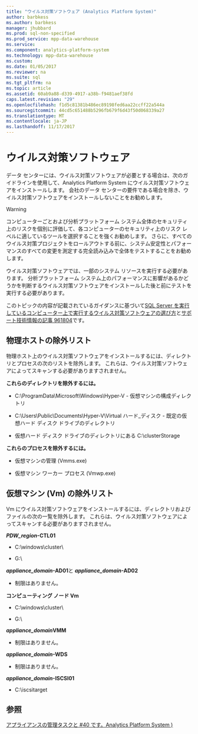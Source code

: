```yaml
---
title: "ウイルス対策ソフトウェア (Analytics Platform System)"
author: barbkess
ms.author: barbkess
manager: jhubbard
ms.prod: sql-non-specified
ms.prod_service: mpp-data-warehouse
ms.service: 
ms.component: analytics-platform-system
ms.technology: mpp-data-warehouse
ms.custom: 
ms.date: 01/05/2017
ms.reviewer: na
ms.suite: sql
ms.tgt_pltfrm: na
ms.topic: article
ms.assetid: 60ab9a88-d339-4917-a38b-f9481aef38fd
caps.latest.revision: "29"
ms.openlocfilehash: f1d5c81381b486ec89198fed6aa22ccff22a544a
ms.sourcegitcommit: 44cd5c651488b5296fb679f6d43f50d068339a27
ms.translationtype: MT
ms.contentlocale: ja-JP
ms.lasthandoff: 11/17/2017
---
```

# <a name="antivirus-software"></a>ウイルス対策ソフトウェア
データ センターには、ウイルス対策ソフトウェアが必要とする場合は、次のガイドラインを使用して、Analytics Platform System にウイルス対策ソフトウェアをインストールします。 会社のデータ センターの要件である場合を除き、ウイルス対策ソフトウェアをインストールしないことをお勧めします。  
  
> [!WARNING]  
> コンピューターごとおよび分析プラットフォーム システム全体のセキュリティ上のリスクを個別に評価して、各コンピューターのセキュリティ上のリスク レベルに適しているツールを選択することを強くお勧めします。 さらに、すべてのウイルス対策プロジェクトをロールアウトする前に、システム安定性とパフォーマンスのすべての変更を測定する完全読み込みで全体をテストすることをお勧めします。  
>   
> ウイルス対策ソフトウェアでは、一部のシステム リソースを実行する必要があります。 分析プラットフォーム システム上のパフォーマンスに影響があるかどうかを判断するウイルス対策ソフトウェアをインストールした後と前にテストを実行する必要があります。  
  
このトピックの内容が記載されているガイダンスに基づいて[SQL Server を実行しているコンピューター上で実行するウイルス対策ソフトウェアの選び方](http://support.microsoft.com/kb/309422)と[サポート技術情報の記事 961804](http://support.microsoft.com/kb/961804/en-us)です。  
  
## <a name="exclusion-list-for-physical-hosts"></a>物理ホストの除外リスト  
物理ホスト上のウイルス対策ソフトウェアをインストールするには、ディレクトリとプロセスの次のリストを除外します。 これらは、ウイルス対策ソフトウェアによってスキャンする必要がありますされません。  
  
**これらのディレクトリを除外するには。**  
  
-   C:\ProgramData\Microsoft\Windows\Hyper-V - 仮想マシンの構成ディレクトリ  
  
-   C:\Users\Public\Documents\Hyper-V\Virtual ハード_ディスク - 既定の仮想ハード ディスク ドライブのディレクトリ  
  
-   仮想ハード ディスク ドライブのディレクトリにある C:\clusterStorage  
  
**これらのプロセスを除外するには。**  
  
-   仮想マシンの管理 (Vmms.exe)  
  
-   仮想マシン ワーカー プロセス (Vmwp.exe)  
  
## <a name="exclusion-list-for-virtual-machines-vms"></a>仮想マシン (Vm) の除外リスト  
Vm にウイルス対策ソフトウェアをインストールするには、ディレクトリおよびファイルの次の一覧を除外します。 これらは、ウイルス対策ソフトウェアによってスキャンする必要がありますされません。  
  
***PDW_region*-CTL01**  
  
-   C:\windows\cluster\  
  
-   G:\  
  
***appliance_domain*-AD01**と ***appliance_domain*-AD02**  
  
-   制限はありません。  
  
**コンピューティング ノード Vm**  
  
-   C:\windows\cluster\  
  
-   G:\  
  
***appliance_domain*VMM**  
  
-   制限はありません。  
  
***appliance_domain*-WDS**  
  
-   制限はありません。  
  
***appliance_domain*-ISCSI01**  
  
-   C:\iscsitarget  
  
## <a name="see-also"></a>参照  
[アプライアンスの管理タスクと #40 です。Analytics Platform System &#41;](appliance-management-tasks.md)  
  
